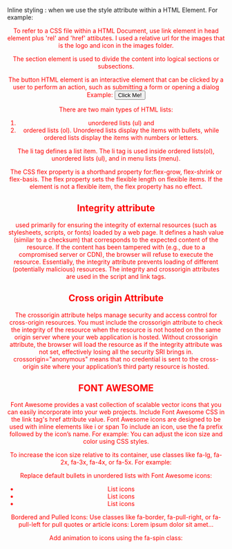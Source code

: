 Inline styling : when we use the style attribute within a HTML Element.
For example:
<header style="color: #f00;">

To refer to a CSS file within a HTML Document, use link element in head element plus 'rel' and 'href' attibutes.
I used a relative url for the images that is the logo and icon in the images folder.

The section element is used to divide the content into logical sections or subsections.

The button HTML element is an interactive element that can be clicked by a user to perform an action, such as submitting a form or opening a dialog
Example: <button type="button">Click Me!</button>

There are two main types of HTML lists:
1. unordered lists (ul) and 
2. ordered lists (ol).
Unordered lists display the items with bullets, while ordered lists display the items with numbers or letters.

The li tag defines a list item.
The li tag is used inside ordered lists(ol), unordered lists (ul), and in menu lists (menu).

The CSS flex property is a shorthand property for:flex-grow, flex-shrink or flex-basis.
The flex property sets the flexible length on flexible items.
If the element is not a flexible item, the flex property has no effect.

Integrity attribute
-----------------------
used primarily for ensuring the integrity of external resources (such as stylesheets, scripts, or fonts) loaded by a web page.
It defines a hash value (similar to a checksum) that corresponds to the expected content of the resource.
If the content has been tampered with (e.g., due to a compromised server or CDN), the browser will refuse to execute the resource.
Essentially, the integrity attribute prevents loading of different (potentially malicious) resources.
The integrity and crossorigin attributes are used in the script and link tags.

Cross origin Attribute
------------------------
The crossorigin attribute helps manage security and access control for cross-origin resources.
You must include the crossorigin attribute to check the integrity of the resource when the resource is not hosted on the same origin server where your web application is hosted. Without crossorigin attribute, the browser will load the resource as if the integrity attribute was not set, effectively losing all the security SRI brings in.
crossorigin="anonymous" means that no credential is sent to the cross-origin site where your application’s third party resource is hosted.

FONT AWESOME
---------------
Font Awesome provides a vast collection of scalable vector icons that you can easily incorporate into your web projects.
Include Font Awesome CSS in the link tag's href attribute value.
Font Awesome icons are designed to be used with inline elements like i or span
To include an icon, use the fa prefix followed by the icon’s name. For example:
	<i class="fa fa-car"></i>
You can adjust the icon size and color using CSS styles.
	<i class="fa fa-car" style="font-size:48px;"></i>
	<i class="fa fa-car" style="font-size:60px; color:red;"></i>

To increase the icon size relative to its container, use classes like fa-lg, fa-2x, fa-3x, fa-4x, or fa-5x. For example:
	<i class="fa fa-car fa-lg"></i>
	<i class="fa fa-car fa-2x"></i>

Replace default bullets in unordered lists with Font Awesome icons:
	<ul class="fa-ul">
  		<li><i class="fa-li fa fa-check-square"></i> List icons</li>
  		<li><i class="fa-li fa fa-spinner fa-spin"></i> List icons</li>
  		<li><i class="fa-li fa fa-square"></i> List icons</li>
	</ul>

Bordered and Pulled Icons:
Use classes like fa-border, fa-pull-right, or fa-pull-left for pull quotes or article icons:
	<i class="fa fa-quote-left fa-3x fa-pull-left fa-border"></i>
	Lorem ipsum dolor sit amet...

Add animation to icons using the fa-spin class:
	<i class="fa fa-spinner fa-spin"></i>
	<i class="fa fa-circle-o-notch fa-spin"></i>
	<i class="fa fa-refresh fa-spin"></i>

